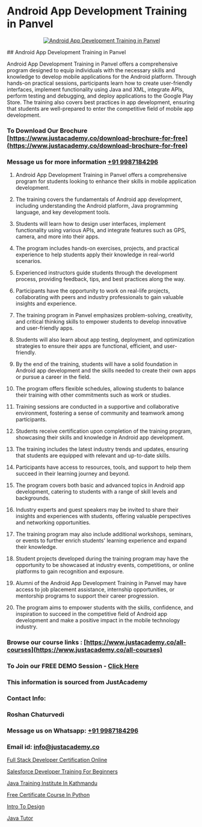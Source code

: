 # Android App Development Training in Panvel

<p align="center">
  <a href="https://justacademy.co/course-detail/android-app-development">
    <img src="https://justacademy.co/storage2/course_image/1676635923_course_image.webp" alt="Android App Development Training in Panvel">
  </a>
</p>
## Android App Development Training in Panvel

Android App Development Training in Panvel offers a comprehensive program designed to equip individuals with the necessary skills and knowledge to develop mobile applications for the Android platform. Through hands-on practical sessions, participants learn how to create user-friendly interfaces, implement functionality using Java and XML, integrate APIs, perform testing and debugging, and deploy applications to the Google Play Store. The training also covers best practices in app development, ensuring that students are well-prepared to enter the competitive field of mobile app development.
### To Download Our Brochure [https://www.justacademy.co/download-brochure-for-free](https://www.justacademy.co/download-brochure-for-free)
### Message us for more information [+91 9987184296](https://api.whatsapp.com/send?phone=919987184296)
1) Android App Development Training in Panvel offers a comprehensive program for students looking to enhance their skills in mobile application development.

2) The training covers the fundamentals of Android app development, including understanding the Android platform, Java programming language, and key development tools.

3) Students will learn how to design user interfaces, implement functionality using various APIs, and integrate features such as GPS, camera, and more into their apps.

4) The program includes hands-on exercises, projects, and practical experience to help students apply their knowledge in real-world scenarios.

5) Experienced instructors guide students through the development process, providing feedback, tips, and best practices along the way.

6) Participants have the opportunity to work on real-life projects, collaborating with peers and industry professionals to gain valuable insights and experience.

7) The training program in Panvel emphasizes problem-solving, creativity, and critical thinking skills to empower students to develop innovative and user-friendly apps.

8) Students will also learn about app testing, deployment, and optimization strategies to ensure their apps are functional, efficient, and user-friendly.

9) By the end of the training, students will have a solid foundation in Android app development and the skills needed to create their own apps or pursue a career in the field.

10) The program offers flexible schedules, allowing students to balance their training with other commitments such as work or studies.

11) Training sessions are conducted in a supportive and collaborative environment, fostering a sense of community and teamwork among participants.

12) Students receive certification upon completion of the training program, showcasing their skills and knowledge in Android app development.

13) The training includes the latest industry trends and updates, ensuring that students are equipped with relevant and up-to-date skills.

14) Participants have access to resources, tools, and support to help them succeed in their learning journey and beyond.

15) The program covers both basic and advanced topics in Android app development, catering to students with a range of skill levels and backgrounds.

16) Industry experts and guest speakers may be invited to share their insights and experiences with students, offering valuable perspectives and networking opportunities.

17) The training program may also include additional workshops, seminars, or events to further enrich students' learning experience and expand their knowledge.

18) Student projects developed during the training program may have the opportunity to be showcased at industry events, competitions, or online platforms to gain recognition and exposure.

19) Alumni of the Android App Development Training in Panvel may have access to job placement assistance, internship opportunities, or mentorship programs to support their career progression.

20) The program aims to empower students with the skills, confidence, and inspiration to succeed in the competitive field of Android app development and make a positive impact in the mobile technology industry.

### Browse our course links : [https://www.justacademy.co/all-courses](https://www.justacademy.co/all-courses) 
### To Join our FREE DEMO Session - [Click Here](https://www.justacademy.co/register-for-course-demo)


### This information is sourced from JustAcademy
### Contact Info:
### Roshan Chaturvedi
### Message us on Whatsapp: [+91 9987184296](https://api.whatsapp.com/send?phone=919987184296)
### Email id: [info@justacademy.co](mailto:info@justacademy.co)
                
[Full Stack Developer Certification Online](https://www.linkedin.com/pulse/full-stack-developer-certification-online-justacademy-ahmedabad-42gac/)

[Salesforce Developer Training For Beginners](https://www.linkedin.com/pulse/salesforce-developer-training-beginners-justacademy-birmingham-c71df?trackingId=VWgrWxx%2FkDssj3LGl5zF%2FA%3D%3D&lipi=urn%3Ali%3Apage%3Ad_flagship3_company_admin%3BVLUv9mnMT2aZOSnk9lhqAw%3D%3D)

[Java Training Institute In Kathmandu](https://medium.com/@abhidnya.1068/java-training-institute-in-kathmandu-04a42944e793)

[Free Certificate Course In Python](https://medium.com/@mahi3106/free-certificate-course-in-python-ce019d581907)

[Intro To Design](https://justacademyin.github.io/justacademy/intro-to-design)

[Java Tutor](https://justacademyin.github.io/justacademy/java-tutor)

